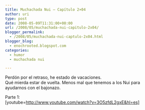 ```yaml
---
title: Muchachada Nui – Capítulo 2×04
author: uri
type: post
date: 2008-05-09T11:31:00+00:00
url: /2008/05/muchachada-nui-capitulo-2x04/
blogger_permalink:
  - /2008/05/muchachada-nui-captulo-2x04.html
blogger_blog:
  - enochrooted.blogspot.com
categories:
  - humor
  - muchachada nui

---
```

Perdón por el retraso, he estado de vacaciones.  
Qué mierda estar de vuelta. Menos mal que tenemos a los Nui para ayudarnos con el bajonazo.

Parte 1:  
[youtube=http://www.youtube.com/watch?v=3O5zfdL2gxE&hl=es] 

<div class="blogger-post-footer">
  <img width='1' height='1' />
</div>
